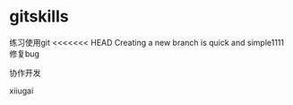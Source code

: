 # gitskills
练习使用git
<<<<<<< HEAD
Creating a new branch is quick and simple1111
修复bug

协作开发

xiiugai
